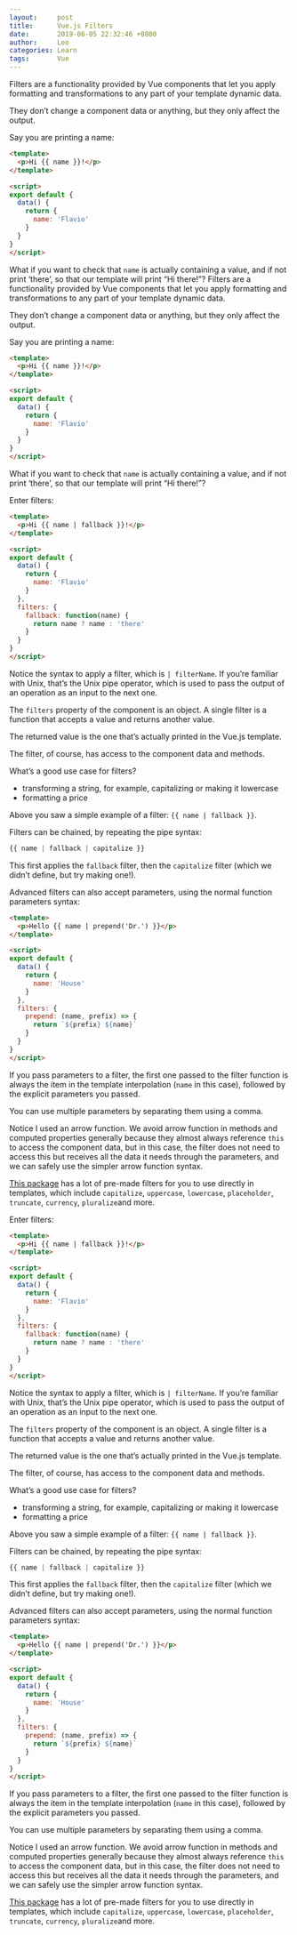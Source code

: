 ```yaml
---
layout:     post
title:      Vue.js Filters
date:       2019-06-05 22:32:46 +0800
author:     Leo
categories: Learn
tags:       Vue
---
```


Filters are a functionality provided by Vue components that let you apply formatting and transformations to any part of your template dynamic data.

They don’t change a component data or anything, but they only affect the output.

Say you are printing a name:

```html
<template>
  <p>Hi {{ name }}!</p>
</template>

<script>
export default {
  data() {
    return {
      name: 'Flavio'
    }
  }
}
</script>
```

What if you want to check that  `name`  is actually containing a value, and if not print ‘there’, so that our template will print “Hi there!”?
Filters are a functionality provided by Vue components that let you apply formatting and transformations to any part of your template dynamic data.

They don’t change a component data or anything, but they only affect the output.

Say you are printing a name:

```html
<template>
  <p>Hi {{ name }}!</p>
</template>

<script>
export default {
  data() {
    return {
      name: 'Flavio'
    }
  }
}
</script>
```

What if you want to check that  `name`  is actually containing a value, and if not print ‘there’, so that our template will print “Hi there!”?

Enter filters:

```html
<template>
  <p>Hi {{ name | fallback }}!</p>
</template>

<script>
export default {
  data() {
    return {
      name: 'Flavio'
    }
  },
  filters: {
    fallback: function(name) {
      return name ? name : 'there'
    }
  }
}
</script>
```

Notice the syntax to apply a filter, which is  `| filterName`. If you’re familiar with Unix, that’s the Unix pipe operator, which is used to pass the output of an operation as an input to the next one.

The  `filters`  property of the component is an object. A single filter is a function that accepts a value and returns another value.

The returned value is the one that’s actually printed in the Vue.js template.

The filter, of course, has access to the component data and methods.

What’s a good use case for filters?

-   transforming a string, for example, capitalizing or making it lowercase
-   formatting a price

Above you saw a simple example of a filter:  `{{ name | fallback }}`.

Filters can be chained, by repeating the pipe syntax:

```js
{{ name | fallback | capitalize }}
```

This first applies the  `fallback`  filter, then the  `capitalize`  filter (which we didn’t define, but try making one!).

Advanced filters can also accept parameters, using the normal function parameters syntax:

```html
<template>
  <p>Hello {{ name | prepend('Dr.') }}</p>
</template>

<script>
export default {
  data() {
    return {
      name: 'House'
    }
  },
  filters: {
    prepend: (name, prefix) => {
      return `${prefix} ${name}`
    }
  }
}
</script>
```

If you pass parameters to a filter, the first one passed to the filter function is always the item in the template interpolation (`name`  in this case), followed by the explicit parameters you passed.

You can use multiple parameters by separating them using a comma.

Notice I used an arrow function. We avoid arrow function in methods and computed properties generally because they almost always reference  `this`  to access the component data, but in this case, the filter does not need to access this but receives all the data it needs through the parameters, and we can safely use the simpler arrow function syntax.

[This package](https://www.npmjs.com/package/vue2-filters)  has a lot of pre-made filters for you to use directly in templates, which include  `capitalize`,  `uppercase`,  `lowercase`,  `placeholder`,  `truncate`,  `currency`,  `pluralize`and more.

Enter filters:

```html
<template>
  <p>Hi {{ name | fallback }}!</p>
</template>

<script>
export default {
  data() {
    return {
      name: 'Flavio'
    }
  },
  filters: {
    fallback: function(name) {
      return name ? name : 'there'
    }
  }
}
</script>
```

Notice the syntax to apply a filter, which is  `| filterName`. If you’re familiar with Unix, that’s the Unix pipe operator, which is used to pass the output of an operation as an input to the next one.

The  `filters`  property of the component is an object. A single filter is a function that accepts a value and returns another value.

The returned value is the one that’s actually printed in the Vue.js template.

The filter, of course, has access to the component data and methods.

What’s a good use case for filters?

-   transforming a string, for example, capitalizing or making it lowercase
-   formatting a price

Above you saw a simple example of a filter:  `{{ name | fallback }}`.

Filters can be chained, by repeating the pipe syntax:

```js
{{ name | fallback | capitalize }}
```

This first applies the  `fallback`  filter, then the  `capitalize`  filter (which we didn’t define, but try making one!).

Advanced filters can also accept parameters, using the normal function parameters syntax:

```html
<template>
  <p>Hello {{ name | prepend('Dr.') }}</p>
</template>

<script>
export default {
  data() {
    return {
      name: 'House'
    }
  },
  filters: {
    prepend: (name, prefix) => {
      return `${prefix} ${name}`
    }
  }
}
</script>
```

If you pass parameters to a filter, the first one passed to the filter function is always the item in the template interpolation (`name`  in this case), followed by the explicit parameters you passed.

You can use multiple parameters by separating them using a comma.

Notice I used an arrow function. We avoid arrow function in methods and computed properties generally because they almost always reference  `this`  to access the component data, but in this case, the filter does not need to access this but receives all the data it needs through the parameters, and we can safely use the simpler arrow function syntax.

[This package](https://www.npmjs.com/package/vue2-filters)  has a lot of pre-made filters for you to use directly in templates, which include  `capitalize`,  `uppercase`,  `lowercase`,  `placeholder`,  `truncate`,  `currency`,  `pluralize`and more.
